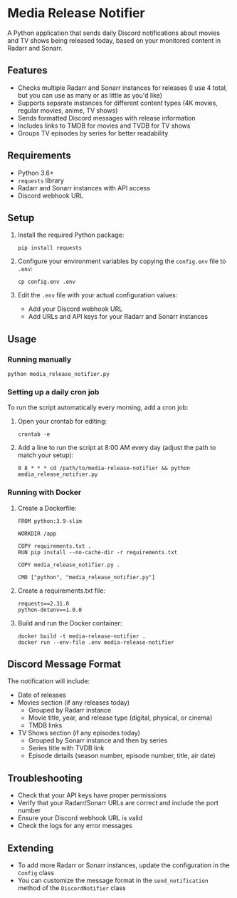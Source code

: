 # Media Release Notifier

A Python application that sends daily Discord notifications about movies and TV shows being released today, based on your monitored content in Radarr and Sonarr.

## Features

- Checks multiple Radarr and Sonarr instances for releases (I use 4 total, but you can use as many or as little as you'd like)
- Supports separate instances for different content types (4K movies, regular movies, anime, TV shows)
- Sends formatted Discord messages with release information
- Includes links to TMDB for movies and TVDB for TV shows
- Groups TV episodes by series for better readability

## Requirements

- Python 3.6+
- `requests` library
- Radarr and Sonarr instances with API access
- Discord webhook URL

## Setup

1. Install the required Python package:
   ```
   pip install requests
   ```

2. Configure your environment variables by copying the `config.env` file to `.env`:
   ```
   cp config.env .env
   ```

3. Edit the `.env` file with your actual configuration values:
   - Add your Discord webhook URL
   - Add URLs and API keys for your Radarr and Sonarr instances

## Usage

### Running manually

```
python media_release_notifier.py
```

### Setting up a daily cron job

To run the script automatically every morning, add a cron job:

1. Open your crontab for editing:
   ```
   crontab -e
   ```

2. Add a line to run the script at 8:00 AM every day (adjust the path to match your setup):
   ```
   0 8 * * * cd /path/to/media-release-notifier && python media_release_notifier.py
   ```

### Running with Docker

1. Create a Dockerfile:
   ```
   FROM python:3.9-slim
   
   WORKDIR /app
   
   COPY requirements.txt .
   RUN pip install --no-cache-dir -r requirements.txt
   
   COPY media_release_notifier.py .
   
   CMD ["python", "media_release_notifier.py"]
   ```

2. Create a requirements.txt file:
   ```
   requests==2.31.0
   python-dotenv==1.0.0
   ```

3. Build and run the Docker container:
   ```
   docker build -t media-release-notifier .
   docker run --env-file .env media-release-notifier
   ```

## Discord Message Format

The notification will include:

- Date of releases
- Movies section (if any releases today)
  - Grouped by Radarr instance
  - Movie title, year, and release type (digital, physical, or cinema)
  - TMDB links
- TV Shows section (if any episodes today)
  - Grouped by Sonarr instance and then by series
  - Series title with TVDB link
  - Episode details (season number, episode number, title, air date)

## Troubleshooting

- Check that your API keys have proper permissions
- Verify that your Radarr/Sonarr URLs are correct and include the port number
- Ensure your Discord webhook URL is valid
- Check the logs for any error messages

## Extending

- To add more Radarr or Sonarr instances, update the configuration in the `Config` class
- You can customize the message format in the `send_notification` method of the `DiscordNotifier` class
